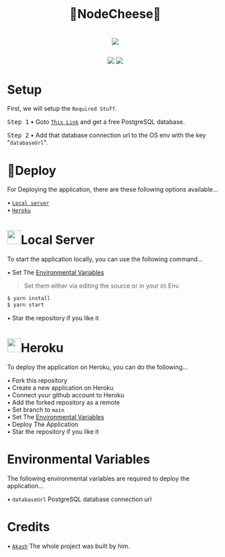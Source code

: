 # <h1 align="center">🚀NodeCheese🧀</h1>
# <p align="center"><a href="https://github.com/BLUE-DEVIL1134/NodeCheese"><img src="https://github-readme-stats.vercel.app/api/pin?username=BLUE-DEVIL1134&show_icons=true&theme=dracula&hide_border=true&repo=NodeCheese"></a></p>
<p align="center">
<a href="https://github.com/BLUE-DEVIL1134/NodeCheese"><img src="https://hits.seeyoufarm.com/api/count/incr/badge.svg?url=https%3A%2F%2Fgithub.com%2FBLUE-DEVIL1134%2FNodeCheese%2F&count_bg=%232100FF&title_bg=%2300BBFF&icon=github.svg&icon_color=%23000000&title=Views&edge_flat=false" /></a>
<img src="https://img.shields.io/badge/Version-1.0.0-blueviolet?&logo=github&style=flat" />
</p>

# Setup
First, we will setup the `Required Stuff`.

<kbd>Step 1</kbd> • Goto [`This Link`](https://elephantsql.com/) and get a free PostgreSQL database.

<kbd>Step 2</kbd> • Add that database connection url to the OS env with the key "`databaseUrl`".


# 🚀Deploy
For Deploying the application, there are these following options available...

• [`Local server`](#local-server)<br>
• [`Heroku`](#heroku)


# <img height="32px" src="https://user-images.githubusercontent.com/593151/82310296-7c85ba80-99c4-11ea-88c2-8e6452885e6a.png" />Local Server
To start the application locally, you can use the following command...

• Set The [Environmental Variables](#environmental-variables)<br>
>Set them either via editing the source or in your `OS` Env.
```bash
$ yarn install
$ yarn start
```
• Star the repository if you like it

# <img height="32px" src="https://www.herokucdn.com/favicon.ico" />Heroku
To deploy the application on Heroku, you can do the following...

• Fork this repository<br>
• Create a new application on Heroku<br>
• Connect your github account to Heroku<br>
• Add the forked repository as a remote<br>
• Set branch to `main`<br>
• Set The [Environmental Variables](#environmental-variables)<br>
• Deploy The Application<br>
• Star the repository if you like it

# Environmental Variables
The following environmental variables are required to deploy the application...

• `databaseUrl` PostgreSQL database connection url<br>

# Credits
• [`Akash`](https://github.com/BLUE-DEVIL1134) The whole project was built by him.
